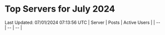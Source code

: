# Top Servers for July 2024
Last Updated: 07/01/2024 07:13:56 UTC
| Server | Posts | Active Users |
| -- | -- | -- |
